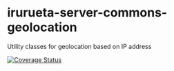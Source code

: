 # irurueta-server-commons-geolocation
Utility classes for geolocation based on IP address

[![Coverage Status](https://coveralls.io/repos/github/albertoirurueta/irurueta-server-commons-geolocation/badge.svg?branch=master)](https://coveralls.io/github/albertoirurueta/irurueta-server-commons-geolocation?branch=master)
